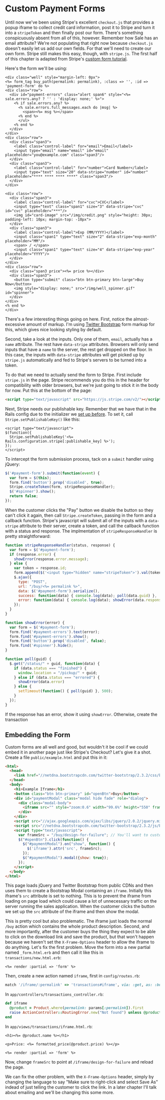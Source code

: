 [bootstrap]: http://twitter.github.io/bootstrap
[tutorial]: https://stripe.com/docs/tutorials/forms

# Custom Payment Forms

Until now we've been using Stripe's excellent `checkout.js` that provides a popup iframe to collect credit card information, post it to Stripe and turn it into a `stripeToken` and then finally post our form. There's something conspicuously absent from all of this, however. Remember how Sale has an email attribute? We're not populating that right now because `checkout.js` doesn't easily let us add our own fields. For that we'll need to create our own form. Stripe still makes this easy, though, with `stripe.js`. The first half of this chapter is adapted from Stripe's [custom form tutorial][tutorial].

Here's the form we'll be using:

```erb
<div class="well" style="margin-left: 0px">
<%= form_tag buy_path(permalink: permalink), :class => '', :id => 'payment-form' do %>
<div class="row">
  <div id="payment-errors" class="alert span6" style="<%= sale.errors.any? ? '' : 'display: none;' %>">
    <% if sale.errors.any? %>
      <% sale.errors.full_messages.each do |msg| %>
        <span><%= msg %></span>
      <% end %>
      </ul>
    <% end %>
  </div>
</div>
<div class="row">
  <div class="span3">
    <label class="control-label" for="email">Email</label>
    <input type="email" name="email" id="email" placeholder="you@example.com" class="span3"/>
  </div>
  <div class="span3">
    <label class="control-label" for="number">Card Number</label>
    <input type="text" size="20" data-stripe="number" id="number" placeholder="**** **** **** ****" class="span3"/>
  </div>
</div>

<div class="row">
  <div class="span3">
    <label class="control-label" for="cvc">CVC</label>
    <input type="text" class="span1" size="3" data-stripe="cvc" id="cvc" placeholder="***"/>
    <img id="card-image" src="/img/credit.png" style="height: 30px; padding-left: 10px; margin-top: -10px">
  </div>
  <div class="span3">
    <label class="control-label">Exp (MM/YYYY)</label>
    <input class="span1" type="text" size="2" data-stripe="exp-month" placeholder="MM"/>
    <span> / </span>
    <input class="span1" type="text" size="4" data-stripe="exp-year" placeholder="YYYY"/>
  </div>
</div>
<div class="row">
  <div class="span3 price"><%= price %></div>
  <div class="span3">
    <button type="submit" class="btn btn-primary btn-large">Buy Now</button>
    <img style="display: none;" src="/img/well_spinner.gif" id="spinner">
  </div>
</div>
<% end %>
</div>
```

There's a few interesting things going on here. First, notice the almost-excessive amount of markup. I'm using [Twitter Bootstrap][bootstrap] form markup for this, which gives nice looking styling by default.

Second, take a look at the inputs. Only one of them, `email`, actually has a `name` attribute. The rest have `data-stripe` attributes. Browsers will only send inputs that have a `name` to the server, the rest get dropped on the floor. In this case, the inputs with `data-stripe` attributes will get picked up by `stripe.js` automatically and fed to Stripe's servers to be turned into a token.

To do that we need to actually send the form to Stripe. First include `stripe.js` in the page. Stripe recommends you do this in the header for compatibility with older browsers, but we're just going to stick it in the body for now. Put this at the bottom of the page:

```html
<script type="text/javascript" src="https://js.stripe.com/v2/"></script>
```

Next, Stripe needs our publishable key. Remember that we have that in the Rails config due to the initializer we [set up before](/initial_app). To set it, call `Stripe.setPublishableKey()` like this:

```erb
<script type="text/javascript">
$(function({
  Stripe.setPublishableKey('<%= Rails.configuration.stripe[:publishable_key] %>');
});
</script>
```

To intercept the form submission process, tack on a `submit` handler using jQuery:

```javascript
$('#payment-form').submit(function(event) {
  var form = $(this);
  form.find('button').prop('disabled', true);
  Stripe.createToken(form, stripeResponseHandler);
  $('#spinner').show();
  return false;
});
```

When the customer clicks the "Pay" button we disable the button so they can't click it again, then call `Stripe.createToken`, passing in the form and a callback function. Stripe's javascript will submit all of the inputs with a  `data-stripe` attribute to their server, create a token, and call the callback function with a status and response. The implmentation of `stripeResponseHandler` is pretty straightforward:

```javascript
function stripeResponseHandler(status, response) {
  var form = $('#payment-form');
  if (response.error) {
    showError(response.error.message);
  } else {
    var token = response.id;
    form.append($('<input type="hidden" name="stripeToken">').val(token));
    $.ajax({
      type: "POST",
      url: "/buy/<%= permalink %>",
      data: $('#payment-form').serialize(),
      success: function(data) { console.log(data); poll(data.guid) },
      error: function(data) { console.log(data); showError(data.responseJSON.error) }
    });
  }
}

function showError(error) {
  var form = $('#payment-form');
  form.find('#payment-errors').text(error);
  form.find('#payment-errors').show();
  form.find('button').prop('disabled', false);
  form.find('#spinner').hide();
}

function poll(guid) {
  $.get("/status/" + guid, function(data) {
    if (data.status === "finished") {
      window.location = "/pickup/" + guid;
    } else if (data.status === "errored") {
      showError(data.error)
    } else {
      setTimeout(function() { poll(guid) }, 500);
    }
  });
}
```

If the response has an error, show it using `showError`. Otherwise, create the transaction

## Embedding the Form

Custom forms are all well and good, but wouldn't it be cool if we could embed it in another page just like Stripe's Checkout? Let's give it a shot. Create a file `public/example.html` and put this in it:

```html
<html>
  <head>
    <link href="//netdna.bootstrapcdn.com/twitter-bootstrap/2.3.2/css/bootstrap-combined.min.css" rel="stylesheet">
  </head>
  <body>
    <h1>Example Iframe</h1>
    <button class="btn btn-primary" id="openBtn">Buy</button>
    <div id="paymentModal" class="modal hide fade" role="dialog">
      <div class="modal-body">
        <iframe src="" style="zoom:0.6" width="99.6%" height="550" frameborder="0"></iframe>
      </div>
    </div>
    <script src="//ajax.googleapis.com/ajax/libs/jquery/2.0.2/jquery.min.js"></script>
    <script src="//netdna.bootstrapcdn.com/twitter-bootstrap/2.3.2/js/bootstrap.min.js"></script>
    <script type="text/javascript">
      var frameSrc = "/buy/design-for-failure"; // You'll want to customize this.
      $("#openBtn").click(function() {
        $("#paymentModal").on("show", function() {
          $('iframe').attr('src', frameSrc);
        });
        $("#paymentModal").modal({show: true});
      });
    </script>
  </body>
</html>
```

This page loads jQuery and Twitter Bootstrap from public CDNs and then uses them to create a Bootstrap Modal containing an `iframe`. Initially this iframe's `src` attribute is set to nothing. This is to prevent the iframe from loading on page load which could cause a lot of unnecessary traffic on the server running the sales application. When the customer clicks the button we set up the `src` attribute of the iframe and then show the modal.

This is pretty cool but also problematic. The iframe just loads the normal `/buy` action which contains the whole product description. Second, and more importantly, after the customer buys the thing they expect to be able to click on the download link and save the product, but that won't happen because we haven't set the `X-Frame-Options` header to allow the iframe to do anything. Let's fix the first problem. Move the form into a new partial named `_form.html.erb` and then call it like this in `transactions/new.html.erb`:

```erb
<%= render :partial => 'form' %>
```

Then, create a new action named `iframe`, first in `config/routes.rb`:

```ruby
match '/iframe/:permalink' => 'transactions#iframe', via: :get, as: :buy_iframe
```

In `app/controllers/transactions_controller.rb`:

```ruby
def iframe
  @product = Product.where(permalink: params[:permalink]).first
  raise ActionController::RoutingError.new("Not found") unless @product
end
```

In `app/views/transactions/iframe.html.rb`:

```erb
<h1><%= @product.name %></h1>

<p>Price: <%= formatted_price(@product.price) %></p>

<%= render :partial => 'form' %>
```

Now, change `frameSrc` to point at `/iframe/design-for-failure` and reload the page.

We can fix the other problem, with the `X-Frame-Options` header, simply by changing the language to say "Make sure to right-click and select Save As" indead of just telling the customer to click the link. In a later chapter I'll talk about emailing and we'll be changing this some more.
